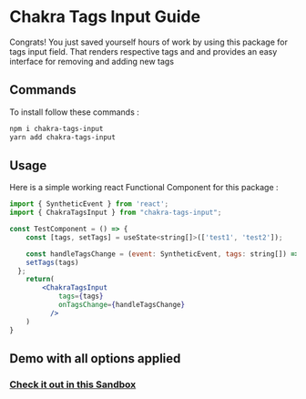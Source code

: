 # Chakra Tags Input Guide

Congrats! You just saved yourself hours of work by using this package for tags input field.
That renders respective tags and and provides an easy interface for removing and adding new tags

## Commands

To install follow these commands :

```bash
npm i chakra-tags-input
yarn add chakra-tags-input
```

## Usage

Here is a simple working react Functional Component for this package :

```jsx
import { SyntheticEvent } from 'react';
import { ChakraTagsInput } from "chakra-tags-input";

const TestComponent = () => {
	const [tags, setTags] = useState<string[]>(['test1', 'test2']);

	const handleTagsChange = (event: SyntheticEvent, tags: string[]) =>{
    setTags(tags)
  };
	return(
		<ChakraTagsInput
            tags={tags}
            onTagsChange={handleTagsChange}
          />
	)
}
```

## Demo with all options applied

### [Check it out in this Sandbox](https://codesandbox.io/s/chakra-tags-input-p8bhuz?file=/src/App.tsx)

<br />


